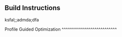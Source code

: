 Build Instructions
------------------

ksfal;;admda;dfa

Profile Guided Optimization
^^^^^^^^^^^^^^^^^^^^^^^^^^^
